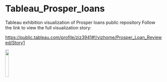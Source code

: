 # Tableau_Prosper_loans
Tableau exhibition visualization of Prosper loans public repository
Follow the link to view the full visualization story:

https://public.tableau.com/profile/ziz3941#!/vizhome/Prosper_Loan_Reviewed/Story1

<img src="https://user-images.githubusercontent.com/20246711/27850905-61465444-610c-11e7-90cc-92f42da68e60.png" width="15%"></img> 
